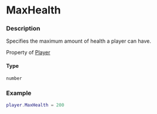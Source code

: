 # MaxHealth
### Description
Specifies the maximum amount of health a player can have.

Property of [Player](/classes/Player/)

#### Type
`number`

### Example
```lua
player.MaxHealth = 200
```